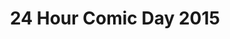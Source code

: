 ---
layout: story
title: 24 Hour Comic Day 2015
image: /assets/24hcd15/24hcdp
imageType: .png
pageNumber: 22
baseurl: /other/24hcd15/24hcd15
numPages: 24
origin: other.html
---